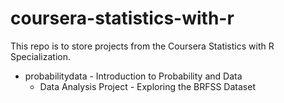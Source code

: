 # coursera-statistics-with-r
This repo is to store projects from the Coursera Statistics with R Specialization.

* probabilitydata - Introduction to Probability and Data
  * Data Analysis Project - Exploring the BRFSS Dataset
